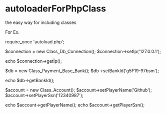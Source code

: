 # autoloaderForPhpClass
the easy way for including classes

For Ex.

require_once 'autoload.php';

$connection = new Class_Db_Connection();
$connection->setİp('127.0.0.1');

echo $connection->getİp();



$db = new Class_Payment_Base_Bank();
$db->setBankId('g5F19-97bsm');

echo $db->getBankId();


$account = new Class_Account();
$account->setPlayerName('Github');
$account->setPlayerSsn('12340987');

echo $account->getPlayerName();
echo $account->getPlayerSsn();
